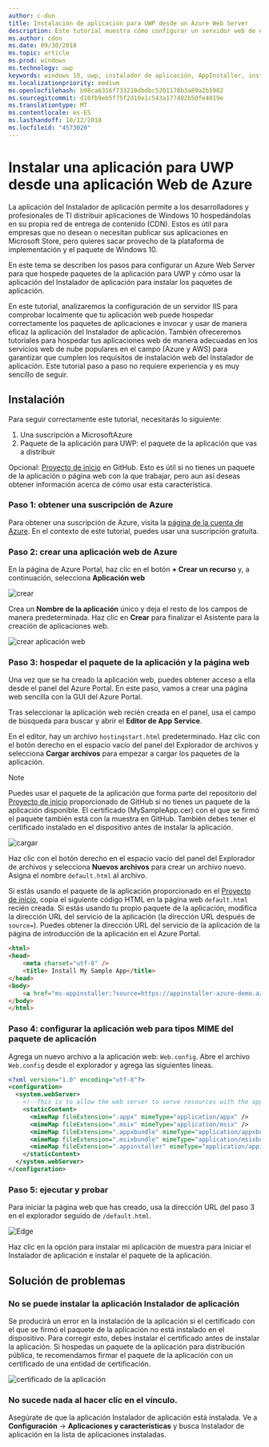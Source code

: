 ```yaml
---
author: c-don
title: Instalación de aplicación para UWP desde un Azure Web Server
description: Este tutorial muestra cómo configurar un servidor web de Azure, cómo comprobar que la aplicación web puede hospedar los paquetes de la aplicación, e invocar y utilizar el Instalador de aplicación de forma eficaz.
ms.author: cdon
ms.date: 09/30/2018
ms.topic: article
ms.prod: windows
ms.technology: uwp
keywords: windows 10, uwp, instalador de aplicación, AppInstaller, instalación de prueba, conjunto relacionado, paquetes opcionales, servidor web de Azure
ms.localizationpriority: medium
ms.openlocfilehash: b98ca6316f733210dbdbc5201178b3a89a2b5982
ms.sourcegitcommit: d10fb9eb5f75f2d10e1c543a177402b50fe4019e
ms.translationtype: MT
ms.contentlocale: es-ES
ms.lasthandoff: 10/12/2018
ms.locfileid: "4573020"
---
```

# <a name="install-a-uwp-app-from-an-azure-web-app"></a>Instalar una aplicación para UWP desde una aplicación Web de Azure

La aplicación del Instalador de aplicación permite a los desarrolladores y profesionales de TI distribuir aplicaciones de Windows 10 hospedándolas en su propia red de entrega de contenido (CDN). Estos es útil para empresas que no desean o necesitan publicar sus aplicaciones en Microsoft Store, pero quieres sacar provecho de la plataforma de implementación y el paquete de Windows 10.

En este tema se describen los pasos para configurar un Azure Web Server para que hospede paquetes de la aplicación para UWP y cómo usar la aplicación del Instalador de aplicación para instalar los paquetes de aplicación.

En este tutorial, analizaremos la configuración de un servidor IIS para comprobar localmente que tu aplicación web puede hospedar correctamente los paquetes de aplicaciones e invocar y usar de manera eficaz la aplicación del Instalador de aplicación. También ofreceremos tutoriales para hospedar tus aplicaciones web de manera adecuadas en los servicios web de nube populares en el campo (Azure y AWS) para garantizar que cumplen los requisitos de instalación web del Instalador de aplicación. Este tutorial paso a paso no requiere experiencia y es muy sencillo de seguir. 

## <a name="setup"></a>Instalación

Para seguir correctamente este tutorial, necesitarás lo siguiente:
 
1. Una suscripción a MicrosoftAzure 
2. Paquete de la aplicación para UWP: el paquete de la aplicación que vas a distribuir

Opcional: [Proyecto de inicio](https://github.com/AppInstaller/MySampleWebApp) en GitHub. Esto es útil si no tienes un paquete de la aplicación o página web con la que trabajar, pero aun así deseas obtener información acerca de cómo usar esta característica.

### <a name="step-1---get-an-azure-subscription"></a>Paso 1: obtener una suscripción de Azure
Para obtener una suscripción de Azure, visita la [página de la cuenta de Azure](https://azure.microsoft.com/free/). En el contexto de este tutorial, puedes usar una suscripción gratuita.

### <a name="step-2---create-an-azure-web-app"></a>Paso 2: crear una aplicación web de Azure 
En la página de Azure Portal, haz clic en el botón **+ Crear un recurso** y, a continuación, selecciona **Aplicación web**

![crear](images/azure-create-app.png)

Crea un **Nombre de la aplicación** único y deja el resto de los campos de manera predeterminada. Haz clic en **Crear** para finalizar el Asistente para la creación de aplicaciones web. 

![crear aplicación web](images/azure-create-app-2.png)

### <a name="step-3---hosting-the-app-package-and-the-web-page"></a>Paso 3: hospedar el paquete de la aplicación y la página web 
Una vez que se ha creado la aplicación web, puedes obtener acceso a ella desde el panel del Azure Portal. En este paso, vamos a crear una página web sencilla con la GUI del Azure Portal.

Tras seleccionar la aplicación web recién creada en el panel, usa el campo de búsqueda para buscar y abrir el **Editor de App Service**. 

En el editor, hay un archivo `hostingstart.html` predeterminado. Haz clic con el botón derecho en el espacio vacío del panel del Explorador de archivos y selecciona **Cargar archivos** para empezar a cargar los paquetes de la aplicación.

> [!NOTE]
> Puedes usar el paquete de la aplicación que forma parte del repositorio del [Proyecto de inicio](https://github.com/AppInstaller/MySampleWebApp) proporcionado de GitHub si no tienes un paquete de la aplicación disponible. El certificado (MySampleApp.cer) con el que se firmó el paquete también está con la muestra en GitHub. También debes tener el certificado instalado en el dispositivo antes de instalar la aplicación.

![cargar](images/azure-upload-file.png)

Haz clic con el botón derecho en el espacio vacío del panel del Explorador de archivos y selecciona **Nuevos archivos** para crear un archivo nuevo. Asigna el nombre `default.html` al archivo.

Si estás usando el paquete de la aplicación proporcionado en el [Proyecto de inicio](https://github.com/AppInstaller/MySampleWebApp), copia el siguiente código HTML en la página web `default.html` recién creada. Si estás usando tu propio paquete de la aplicación, modifica la dirección URL del servicio de la aplicación (la dirección URL después de `source=`). Puedes obtener la dirección URL del servicio de la aplicación de la página de introducción de la aplicación en el Azure Portal.

```html
<html>
<head>
    <meta charset="utf-8" />
    <title> Install My Sample App</title>
</head>
<body>
    <a href="ms-appinstaller:?source=https://appinstaller-azure-demo.azurewebsites.net/MySampleApp.appxbundle"> Install My Sample App</a>
</body>
</html>
```

### <a name="step-4---configure-the-web-app-for-app-package-mime-types"></a>Paso 4: configurar la aplicación web para tipos MIME del paquete de aplicación

Agrega un nuevo archivo a la aplicación web: `Web.config`. Abre el archivo `Web.config` desde el explorador y agrega las siguientes líneas. 

```xml
<?xml version="1.0" encoding="utf-8"?>
<configuration>
  <system.webServer>
    <!--This is to allow the web server to serve resources with the appropriate file extension-->
    <staticContent>
      <mimeMap fileExtension=".appx" mimeType="application/appx" />
      <mimeMap fileExtension=".msix" mimeType="application/msix" />
      <mimeMap fileExtension=".appxbundle" mimeType="application/appxbundle" />
      <mimeMap fileExtension=".msixbundle" mimeType="application/msixbundle" />
      <mimeMap fileExtension=".appinstaller" mimeType="application/appinstaller" />
    </staticContent>
  </system.webServer>
</configuration>
```

### <a name="step-5---run-and-test"></a>Paso 5: ejecutar y probar

Para iniciar la página web que has creado, usa la dirección URL del paso 3 en el explorador seguido de `/default.html`. 

![Edge](images/edge.png)

Haz clic en la opción para instalar mi aplicación de muestra para iniciar el Instalador de aplicación e instalar el paquete de la aplicación. 

## <a name="troubleshooting-issues"></a>Solución de problemas

### <a name="app-installer-app-fails-to-install"></a>No se puede instalar la aplicación Instalador de aplicación 
Se producirá un error en la instalación de la aplicación si el certificado con el que se firmó el paquete de la aplicación no está instalado en el dispositivo. Para corregir esto, debes instalar el certificado antes de instalar la aplicación. Si hospedas un paquete de la aplicación para distribución pública, te recomendamos firmar el paquete de la aplicación con un certificado de una entidad de certificación. 

![certificado de la aplicación](images/aws-app-cert.png)

### <a name="nothing-happens-when-you-click-the-link"></a>No sucede nada al hacer clic en el vínculo. 
Asegúrate de que la aplicación Instalador de aplicación está instalada. Ve a **Configuración** -> **Aplicaciones y características** y busca Instalador de aplicación en la lista de aplicaciones instaladas. 

